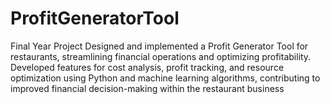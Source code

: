 # ProfitGeneratorTool
Final Year Project 
Designed and implemented a Profit Generator Tool for restaurants, streamlining financial operations and optimizing profitability. Developed features for cost analysis, profit tracking, and resource optimization using Python and machine learning algorithms, contributing to improved financial decision-making within the restaurant business
